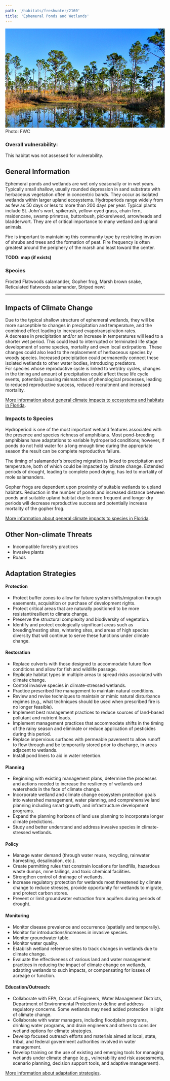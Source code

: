 ```yaml
---
path: '/habitats/freshwater/2160'
title: 'Ephemeral Ponds and Wetlands'
---
```


<content-header icon="freshwater_nonforested_wetlands" title="Ephemeral Ponds and Wetlands" subtitle="within Freshwater Non-forested Wetlands"></content-header>

<div id="TopSection">

<div class="header-photo"><img src="2160.jpg" alt="Photo for 2160"/>
<figcaption>Photo: FWC</figcaption></div>

<div>

### Overall vulnerability:

This habitat was not assessed for vulnerability.



</div>
</div>

## General Information

Ephemeral ponds and wetlands are wet only seasonally or in wet years.  Typically small shallow, usually rounded depression in sand substrate with herbaceous vegetation often in concentric bands.  They occur as isolated wetlands within larger upland ecosystems.  Hydroperiods range widely from as few as 50 days or less to more than 200 days per year.  Typical plants include St. John's wort, spikerush, yellow-eyed grass, chain fern, maidencane, swamp primrose, buttonbush, pickerelweed, arrowheads and bladderwort.  They are of critical importance to many wetland and upland animals.  

Fire is important to maintaining this community type by restricting invasion of shrubs and trees and the formation of peat.  Fire frequency is often greatest around the periphery of the marsh and least toward the center.



**TODO: map (if exists)**

### Species

Frosted Flatwoods salamander, Gopher frog, Marsh brown snake, Reticulated flatwoods salamander, Striped newt

<hr />

## Impacts of Climate Change

Due to the typical shallow structure of ephemeral wetlands, they will be more susceptible to changes in precipitation and temperature, and the combined effect leading to increased evapotranspiration rates. <br />A decrease in precipitation and/or an increase in temperatures will lead to a shorter wet period. This could lead to  interrupted or terminated life stage development of some species, mortality and even local extirpations.  These changes could also lead to the replacement of herbaceous species by woody species. Increased precipitation could permanently connect these isolated wetlands to other water bodies, introducing predators.  <br />For species whose reproductive cycle is linked to wet/dry cycles, changes in the timing and amount of precipitation could affect these life cycle events, potentially causing mismatches of phenological processes, leading to reduced reproductive success, reduced recruitment and increased mortality.



[More information about general climate impacts to ecosystems and habitats in Florida](/impacts/habitats).

### Impacts to Species

Hydroperiod is one of the most important wetland features associated with the presence and species richness of amphibians.  Most pond-breeding amphibians have adaptations to variable hydroperiod conditions; however, if ponds do not hold water for a long enough time during the appropriate season the result can be complete reproductive failure.  

The timing of salamander's breeding migration is linked to precipitation and temperature, both of which could be impacted by climate change.  Extended periods of drought, leading to complete pond drying, has led to mortality of mole salamanders.   

Gopher frogs are dependent upon proximity of suitable wetlands to upland habitats.  Reduction in the number of ponds and increased distance between ponds and suitable upland habitat due to more frequent and longer dry periods will decrease reproductive success and potentially increase mortality of the gopher frog.

[More information about general climate impacts to species in Florida](/impacts/species).

## Other Non-climate Threats

-	Incompatible forestry practices
-	Invasive plants
-	Roads


## Adaptation Strategies

#### Protection

- Protect buffer zones to allow for future system shifts/migration through easements, acquisition or purchase of development rights.
- Protect critical areas that are naturally positioned to be more resistant/resilient to climate change.
- Preserve the structural complexity and biodiversity of vegetation.
- Identify and protect ecologically significant areas such as breeding/nesting sites, wintering sites, and areas of high species diversity that will continue to serve these functions under climate change.


#### Restoration

- Replace culverts with those designed to accommodate future flow conditions and allow for fish and wildlife passage.
- Replicate habitat types in multiple areas to spread risks associated with climate change.
- Control invasive species in climate-stressed wetlands.
- Practice prescribed fire management to maintain natural conditions.
- Review and revise techniques to maintain or mimic natural disturbance regimes (e.g., what techniques should be used when prescribed fire is no longer feasible).
- Implement best management practices to reduce sources of land-based pollutant and nutrient loads.
- Implement management practices that accommodate shifts in the timing of the rainy season and eliminate or reduce application of pesticides during this period.
- Replace impervious surfaces with permeable pavement to allow runoff to flow through and be temporarily stored prior to discharge, in areas adjacent to wetlands.
- Install pond liners to aid in water retention.


#### Planning

- Beginning with existing management plans, determine the processes and actions needed to increase the resiliency of wetlands and watersheds in the face of climate change.
- Incorporate wetland and climate change ecosystem protection goals into watershed management, water planning, and comprehensive land planning including smart growth, and infrastructure development programs.
- Expand the planning horizons of land use planning to incorporate longer climate predictions.
- Study and better understand and address invasive species in climate-stressed wetlands.


#### Policy

- Manage water demand (through water reuse, recycling, rainwater harvesting, desalination, etc.).
- Create permitting rules that constrain locations for landfills, hazardous waste dumps, mine tailings, and toxic chemical facilities.
- Strengthen control of drainage of wetlands.
- Increase regulatory protection for wetlands most threatened by climate change to reduce stresses, provide opportunity for wetlands to migrate, and protect carbon stores.
- Prevent or limit groundwater extraction from aquifers during periods of drought.


#### Monitoring

- Monitor disease prevalence and occurrence (spatially and temporally).
- Monitor for introductions/increases in invasive species.
- Monitor groundwater table.
- Monitor water quality.
- Establish wetland reference sites to track changes in wetlands due to climate change.
- Evaluate the effectiveness of various land and water management practices in reducing the impact of climate change on wetlands, adapting wetlands to such impacts, or compensating for losses of  acreage or function.


#### Education/Outreach: 

- Collaborate with EPA, Corps of Engineers, Water Management Districts, Department of Environmental Protection to define and address regulatory concerns. Some wetlands may need added protection in light of climate change.
- Collaborate with water managers, including floodplain programs, drinking water programs, and drain engineers and others to consider wetland options for climate strategies.
- Develop focused outreach efforts and materials aimed at local, state, tribal, and federal government authorities involved in water management.
- Develop training on the use of existing and emerging tools for managing wetlands under climate change (e.g., vulnerability and risk assessments, scenario planning, decision support tools, and adaptive management).




[More information about adaptation strategies](/strategies).


